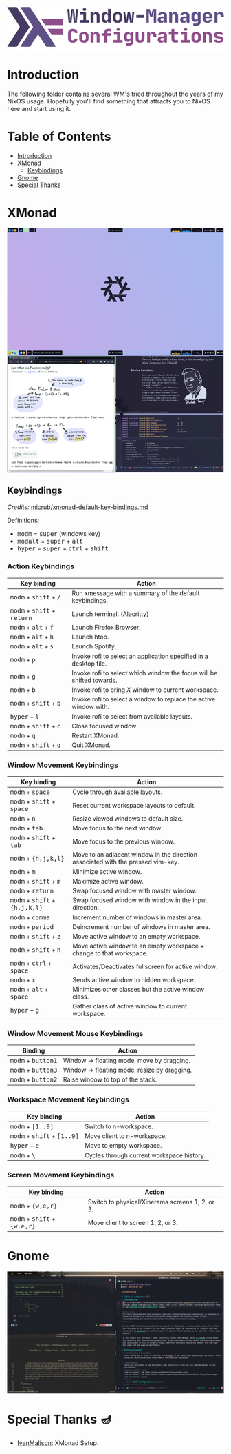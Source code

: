 <img alt="WM-related Configurations" src="../.assets/main/wm-related.png" align="center">

# Introduction
The following folder contains several WM's tried throughout the years of my NixOS usage. Hopefully you'll find something that attracts you to NixOS here and start using it.

# Table of Contents
- [Introduction](#introduction)
- [XMonad](#xmonad)
  - [Keybindings](#keybindings)
- [Gnome](#gnome)
- [Special Thanks](#special-thanks)

# XMonad
<img alt="XMonad Desktop" src="../.assets/main/xmonad-desktop.png" align="center">

## Keybindings
*Credits:* [micrub](https://gist.github.com)/[xmonad-default-key-bindings.md](https://gist.github.com/micrub/aeebe7eb4d2df9e5e203e76a0fd89542)

Definitions:
- <kbd>modm</kbd> = <kbd>super</kbd> (windows key)
- <kbd>modalt</kbd> = <kbd>super</kbd> + <kbd>alt</kbd>
- <kbd>hyper</kbd> = <kbd>super</kbd> + <kbd>ctrl</kbd> + <kbd>shift</kbd>

### Action Keybindings

| Key binding                                            | Action                                                                |
|--------------------------------------------------------|-----------------------------------------------------------------------|
| <kbd>modm</kbd> + <kbd>shift</kbd> + <kbd>/</kbd>      | Run xmessage with a summary of the default keybindings.               |
| <kbd>modm</kbd> + <kbd>shift</kbd> + <kbd>return</kbd> | Launch terminal. (Alacritty)                                          |
| <kbd>modm</kbd> + <kbd>alt</kbd> + <kbd>f</kbd>        | Launch Firefox Browser.                                               |
| <kbd>modm</kbd> + <kbd>alt</kbd> + <kbd>h</kbd>        | Launch htop.                                                          |
| <kbd>modm</kbd> + <kbd>alt</kbd> + <kbd>s</kbd>        | Launch Spotify.                                                       |
| <kbd>modm</kbd> + <kbd>p</kbd>                         | Invoke rofi to select an application specified in a desktop file.     |
| <kbd>modm</kbd> + <kbd>g</kbd>                         | Invoke rofi to select which window the focus will be shifted towards. |
| <kbd>modm</kbd> + <kbd>b</kbd>                         | Invoke rofi to bring *X* window to current workspace.                 |
| <kbd>modm</kbd> + <kbd>shift</kbd> + <kbd>b</kbd>      | Invoke rofi to select a window to replace the active window with.     |
| <kbd>hyper</kbd> + <kbd>l</kbd>                        | Invoke rofi to select from available layouts.                         |
| <kbd>modm</kbd> + <kbd>shift</kbd> + <kbd>c</kbd>      | Close focused window.                                                 |
| <kbd>modm</kbd> + <kbd>q</kbd>                         | Restart XMonad.                                                       |
| <kbd>modm</kbd> + <kbd>shift</kbd> + <kbd>q</kbd>      | Quit XMonad.                                                          |

### Window Movement Keybindings

| Key binding                                               | Action                                                                           |
|-----------------------------------------------------------|----------------------------------------------------------------------------------|
| <kbd>modm</kbd> + <kbd>space</kbd>                        | Cycle through available layouts.                                                 |
| <kbd>modm</kbd> + <kbd>shift</kbd> + <kbd>space</kbd>     | Reset current workspace layouts to default.                                      |
| <kbd>modm</kbd> + <kbd>n</kbd>                            | Resize viewed windows to default size.                                           |
| <kbd>modm</kbd> + <kbd>tab</kbd>                          | Move focus to the next window.                                                   |
| <kbd>modm</kbd> + <kbd>shift</kbd> + <kbd>tab</kbd>       | Move focus to the previous window.                                               |
| <kbd>modm</kbd> + <kbd>{h,j,k,l}</kbd>                    | Move to an adjacent window in the direction associated with the pressed vim-key. |
| <kbd>modm</kbd> + <kbd>m</kbd>                            | Minimize active window.                                                          |
| <kbd>modm</kbd> + <kbd>shift</kbd> + <kbd>m</kbd>         | Maximize active window.                                                          |
| <kbd>modm</kbd> + <kbd>return</kbd>                       | Swap focused window with master window.                                          |
| <kbd>modm</kbd> + <kbd>shift</kbd> + <kbd>{h,j,k,l}</kbd> | Swap focused window with window in the input direction.                          |
| <kbd>modm</kbd> + <kbd>comma</kbd>                        | Increment number of windows in master area.                                      |
| <kbd>modm</kbd> + <kbd>period</kbd>                       | Deincrement number of windows in master area.                                    |
| <kbd>modm</kbd> + <kbd>shift</kbd> + <kbd>z</kbd>         | Move active window to an empty workspace.                                        |
| <kbd>modm</kbd> + <kbd>shift</kbd> + <kbd>h</kbd>         | Move active window to an empty workspace + change to that workspace.             |
| <kbd>modm</kbd> + <kbd>ctrl</kbd> + <kbd>space</kbd>      | Activates/Deactivates fullscreen for active window.                              |
| <kbd>modm</kbd> + <kbd>x</kbd>                            | Sends active window to hidden workspace.                                         |
| <kbd>modm</kbd> + <kbd>alt</kbd> + <kbd>space</kbd>       | Minimizes other classes but the active window class.                             |
| <kbd>hyper</kbd> + <kbd>g</kbd>                           | Gather class of active window to current workspace.                              |

### Window Movement Mouse Keybindings

| Binding                              | Action                                       |
|--------------------------------------|----------------------------------------------|
| <kbd>modm</kbd> + <kbd>button1</kbd> | Window -> floating mode, move by dragging.   |
| <kbd>modm</kbd> + <kbd>button3</kbd> | Window -> floating mode, resize by dragging. |
| <kbd>modm</kbd> + <kbd>button2</kbd> | Raise window to top of the stack.            |

### Workspace Movement Keybindings

| Key binding                                            | Action                                    |
|--------------------------------------------------------|-------------------------------------------|
| <kbd>modm</kbd> + <kbd>[1..9]</kbd>                    | Switch to n-workspace.                    |
| <kbd>modm</kbd> + <kbd>shift</kbd> + <kbd>[1..9]</kbd> | Move client to n-workspace.               |
| <kbd>hyper</kbd> + <kbd>e                              | Move to empty workspace.                  |
| <kbd>modm</kbd> + <kbd>\\</kbd>                        | Cycles through current workspace history. |

### Screen Movement Keybindings

| Key binding                                             | Action                                          |
|---------------------------------------------------------|-------------------------------------------------|
| <kbd>modm</kbd> + <kbd>{w,e,r}</kbd>                    | Switch to physical/Xinerama screens 1, 2, or 3. |
| <kbd>modm</kbd> + <kbd>shift</kbd> + <kbd>{w,e,r}</kbd> | Move client to screen 1, 2, or 3.               |

# Gnome
<img alt="Gnome Desktop" src="../.assets/main/gnome-desktop.png" align="center">

# Special Thanks 🪔
- [IvanMalison](https://github.com/IvanMalison): XMonad Setup.
